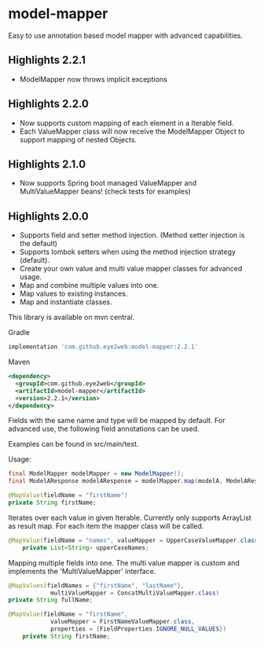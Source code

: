 # model-mapper
Easy to use annotation based model mapper with advanced capabilities.

## Highlights 2.2.1
- ModelMapper now throws implicit exceptions

## Highlights 2.2.0
- Now supports custom mapping of each element in a Iterable field.
- Each ValueMapper class will now receive the ModelMapper Object to support mapping of nested Objects.

## Highlights 2.1.0
- Now supports Spring boot managed ValueMapper and MultiValueMapper beans! (check tests for examples)

## Highlights 2.0.0
- Supports field and setter method injection. (Method setter injection is the default)
- Supports lombok setters when using the method injection strategy (default).
- Create your own value and multi value mapper classes for advanced usage.
- Map and combine multiple values into one.
- Map values to existing instances.
- Map and instantiate classes. 

This library is available on mvn central.

Gradle
```groovy
implementation 'com.github.eye2web:model-mapper:2.2.1'
```

Maven
```xml
<dependency>
  <groupId>com.github.eye2web</groupId>
  <artifactId>model-mapper</artifactId>
  <version>2.2.1</version>
</dependency>
```

Fields with the same name and type will be mapped by default.
For advanced use, the following field annotations can be used.

Examples can be found in src/main/test.

Usage:
```java
final ModelMapper modelMapper = new ModelMapper();
final ModelAResponse modelAResponse = modelMapper.map(modelA, ModelAResponse.class);
```

```java
@MapValue(fieldName = "firstName")
private String firstName;
```
Iterates over each value in given Iterable. Currently only supports ArrayList<Object> as result map.
For each item the mapper class will be called.
```java
@MapValue(fieldName = "names", valueMapper = UpperCaseValueMapper.class, iterate = true)
    private List<String> upperCaseNames;
```

Mapping multiple fields into one. The multi value mapper is custom and implements the 'MultiValueMapper' interface. 
```java
@MapValues(fieldNames = {"firstName", "lastName"},
            multiValueMapper = ConcatMultiValueMapper.class)
private String fullName;
```

```java
@MapValue(fieldName = "firstName",
            valueMapper = FirstNameValueMapper.class,
            properties = {FieldProperties.IGNORE_NULL_VALUES})
    private String firstName;
```